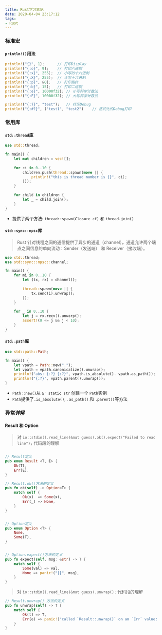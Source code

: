 ```yaml
---
title: Rust学习笔记
date: 2020-04-04 23:17:12
tags: 
- Rust
---
```


### 标准宏

#### `println!()`用法

```rust
println!("{}", 1);      // 打印Display
println!("{:o}", 9);    // 打印八进制
println!("{:x}", 255);  // 小写的十六进制
println!("{:X}", 255);  // 大写十六进制
println!("{:p}", &0);   // 打印指针
println!("{:b}", 15);   // 打印二进制
println!("{:e}", 10000f32); // 小写科学计数法
println!("{:E}", 10000f32); // 大写科学计数法

println!("{:?}", "test");   // 打印Debug
println!("{:#?}", ("test1", "test2")    // 格式化的Debug打印

```
<!-- more -->

### 常用库

#### `std::thread`库
```rust
use std::thread;

fn main() {
    let mut children = vec![];
    
    for ci in 0..10 {
        children.push(thread::spawn(move || {
            println!("this is thread number is {}", ci);
        }));
    }
    
    for child in children {
        let _ = child.join();
    }
}
```
- 提供了两个方法: `thread::spawn(Closure cf)` 和 `thread.join()`


#### `std::sync::mpsc`库
> Rust 针对线程之间的通信提供了异步的通道（channel）。通道允许两个端点之间信息的单向流动：Sender（发送端） 和 Receiver（接收端）。

```rust
use std::thread;
use std::sync::mpsc::channel;

fn main() {
    for mi in 0..10 {
        let (tx, rx) = channel();
    
        thread::spawn(move || {
            tx.send(i).unwrap();
        });
    }
    
    for _ in 0..10 {
        let j = rx.recv().unwarp();
        assert!(0 <= j && j < 10);
    }
}
```

#### `std::path`库
```rust
use std::path::Path;

fn main() {
    let vpath = Path::new(".");
    let vpath = vpath.canonicalize().unwrap();
    println!("abs: {:?} {:?}", vpath.is_absolute(). vpath.as_path());
    println!("{:?}", vpath.parent().unwrap());
}
```

- `Path::new()`从 `&' static str` 创建一个 `Path`实例
- `Path`提供了`.is_absolute()`, `.as_path()` 和 `.parent()`等方法

### 异常详解

#### Result 和 Option
> 对 `io::stdin().read_line(&mut guess).ok().expect("Failed to read line");` 代码段的理解

```rust

// Result定义
pub enum Result <T, E> {
    Ok(T),
    Err(E),
}

// Result.ok()方法的定义
pub fn ok(self) -> Option<T> {
    match self {
        Ok(x)  => Some(x),
        Err(_) => None,
    }
}


// Option定义
pub enum Option <T> {
    None,
    Some(T),
}


// Option.expect()方法的定义
pub fn expect(self, msg: &str) -> T {
    match self {
        Some(val) => val,
        None => panic!("{}", msg),
    }
}
```
> 对 `io::stdin().read_line(&mut guess).unwrap();` 代码段的理解
```rust
// Result.unwrap() 方法的定义
pub fn unwrap(self) -> T {
    match self {
        Ok(t) => T,
        Err(e) => panic!("called `Result::unwrap()` on an `Err` value: {:?}", e)
    }
}
```
